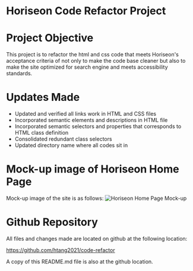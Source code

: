 # Horiseon Code Refactor Project

# Project Objective
This project is to refactor the html and css code that meets Horiseon's acceptance criteria of not only to make the code base cleaner but also to make the site optimized for search engine and meets accessibility standards.

# Updates Made
- Updated and verified all links work in HTML and CSS files
- Incorporated semantic elements and descriptions in HTML file
- Incorporated semantic selectors and properties that corresponds to HTML class definition
- Consolidated redundant class selectors
- Updated directory name where all codes sit in

# Mock-up image of Horiseon Home Page
Mock-up image of the site is as follows:
<img src="codefactor-mockup.png" alt="Horiseon Home Page Mock-up" />

# Github Repository
All files and changes made are located on github at the following location:

https://github.com/htang2021/code-refactor

A copy of this README.md file is also at the github location.


